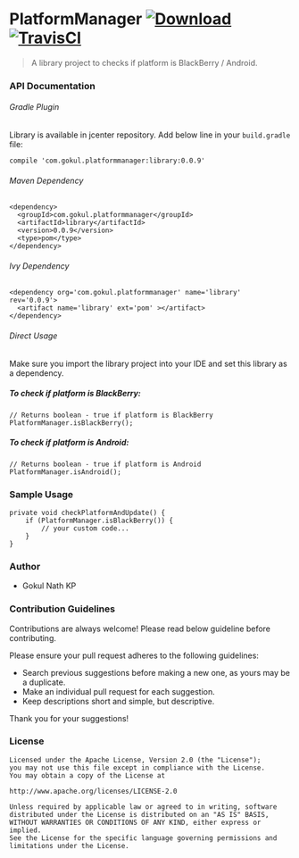 # PlatformManager [ ![Download](https://api.bintray.com/packages/gokulnathaws/gokulnath/com.gokul.platformmanager/images/download.svg) ](https://bintray.com/gokulnathaws/gokulnath/com.gokul.platformmanager/_latestVersion) [ ![TravisCI](https://travis-ci.org/gokulnathperiasamy/PlatformManager.svg?branch=master) ](https://travis-ci.org/gokulnathperiasamy/PlatformManager)

> A library project to checks if platform is BlackBerry / Android.

### API Documentation

###### Gradle Plugin

Library is available in jcenter repository. Add below line in your ```build.gradle``` file:

```
compile 'com.gokul.platformmanager:library:0.0.9'
```

###### Maven Dependency

```
<dependency>
  <groupId>com.gokul.platformmanager</groupId>
  <artifactId>library</artifactId>
  <version>0.0.9</version>
  <type>pom</type>
</dependency>
```

###### Ivy Dependency

```
<dependency org='com.gokul.platformmanager' name='library' rev='0.0.9'>
  <artifact name='library' ext='pom' ></artifact>
</dependency>
```

###### Direct Usage

Make sure you import the library project into your IDE and set this library as a dependency.

##### To check if platform is BlackBerry:

```
// Returns boolean - true if platform is BlackBerry
PlatformManager.isBlackBerry();
```


##### To check if platform is Android:

```
// Returns boolean - true if platform is Android
PlatformManager.isAndroid();
```


### Sample Usage

```
private void checkPlatformAndUpdate() {
    if (PlatformManager.isBlackBerry()) {
        // your custom code...
    }
}
```

### Author

- Gokul Nath KP

### Contribution Guidelines

Contributions are always welcome! Please read below guideline before contributing.

Please ensure your pull request adheres to the following guidelines:

- Search previous suggestions before making a new one, as yours may be a duplicate.
- Make an individual pull request for each suggestion.
- Keep descriptions short and simple, but descriptive.

Thank you for your suggestions!

### License

```
Licensed under the Apache License, Version 2.0 (the "License");
you may not use this file except in compliance with the License.
You may obtain a copy of the License at

http://www.apache.org/licenses/LICENSE-2.0

Unless required by applicable law or agreed to in writing, software
distributed under the License is distributed on an "AS IS" BASIS,
WITHOUT WARRANTIES OR CONDITIONS OF ANY KIND, either express or implied.
See the License for the specific language governing permissions and
limitations under the License.
```


